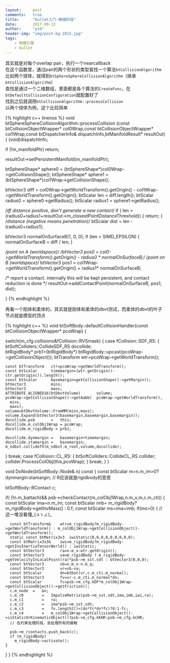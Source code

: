 ```yaml
---
layout:     post
comments:   true
title:      "bullet入门-精细阶段"
date:       2017-09-13
author:     "ysd"
header-img: "img/post-bg-2015.jpg"
tags:
    - 物理引擎
    - bullet
---
```


其实就是对每个overlap pair，执行一个nearcallback  
在这个函数里，通过pair的两个形状的类型查找一个算法```btCollisionAlgorithm```  
比如两个球体，就得到```btSphereSphereCollisionAlgorithm```（继承```btCollisionAlgorithm```）  
查找是通过一个二维数组，里面都是各个算法的```CreateFunc```，在```btDefaultCollisionConfiguration```就配置好了  
找到之后就调用```btCollisionAlgorithm::processCollision```   
以两个球体为例，这个比较简单

{% highlight c++ linenos %}
void btSphereSphereCollisionAlgorithm::processCollision (const btCollisionObjectWrapper* col0Wrap,const btCollisionObjectWrapper* col1Wrap,const btDispatcherInfo& dispatchInfo,btManifoldResult* resultOut)
{
  (void)dispatchInfo;

  if (!m_manifoldPtr)
    return;

  resultOut->setPersistentManifold(m_manifoldPtr);

  btSphereShape* sphere0 = (btSphereShape*)col0Wrap->getCollisionShape();
  btSphereShape* sphere1 = (btSphereShape*)col1Wrap->getCollisionShape();

  btVector3 diff = col0Wrap->getWorldTransform().getOrigin() - col1Wrap->getWorldTransform().getOrigin();
  btScalar len = diff.length();
  btScalar radius0 = sphere0->getRadius();
  btScalar radius1 = sphere1->getRadius();

  /*iff distance positive, don't generate a new contact*/
  if ( len > (radius0+radius1+resultOut->m_closestPointDistanceThreshold))
  {
    return;
  }
  /*distance (negative means penetration)*/
  btScalar dist = len - (radius0+radius1);

  btVector3 normalOnSurfaceB(1, 0, 0);
  if (len > SIMD_EPSILON)
  {
    normalOnSurfaceB = diff / len;
  }

  /*point on A (worldspace)*/
  /*btVector3 pos0 = col0->getWorldTransform().getOrigin() - radius0 * normalOnSurfaceB;*/
  /*point on B (worldspace)*/
  btVector3 pos1 = col1Wrap->getWorldTransform().getOrigin() + radius1* normalOnSurfaceB;

  /* report a contact. internally this will be kept persistent, and contact reduction is done */
  resultOut->addContactPoint(normalOnSurfaceB, pos1, dist);

}
{% endhighlight %}

再看一个刚体和柔体的，其实就是刚体和柔体的dbvt测试，而柔体的dbvt的叶子节点就是模型的顶点

{% highlight c++ %}
void btSoftBody::defaultCollisionHandler(const btCollisionObjectWrapper* pcoWrap)
{

switch(m_cfg.collisions&fCollision::RVSmask)
{
  case	fCollision::SDF_RS:
  {
    btSoftColliders::CollideSDF_RS	docollide;		
    btRigidBody*		prb1=(btRigidBody*) btRigidBody::upcast(pcoWrap->getCollisionObject());
    btTransform	wtr=pcoWrap->getWorldTransform();
  
    const btTransform	ctr=pcoWrap->getWorldTransform();
    const btScalar		timemargin=(wtr.getOrigin()-ctr.getOrigin()).length();
    const btScalar		basemargin=getCollisionShape()->getMargin();
    btVector3			mins;
    btVector3			maxs;
    ATTRIBUTE_ALIGNED16(btDbvtVolume)		volume;
    pcoWrap->getCollisionShape()->getAabb(	pcoWrap->getWorldTransform(),
      mins,
      maxs);
    volume=btDbvtVolume::FromMM(mins,maxs);
    volume.Expand(btVector3(basemargin,basemargin,basemargin));		
    docollide.psb		=	this;
    docollide.m_colObj1Wrap = pcoWrap;
    docollide.m_rigidBody = prb1;
  
    docollide.dynmargin	=	basemargin+timemargin;
    docollide.stamargin	=	basemargin;
    m_ndbvt.collideTV(m_ndbvt.m_root,volume,docollide);
  }
  break;
  case	fCollision::CL_RS:
  {
    btSoftColliders::CollideCL_RS	collider;
    collider.ProcessColObj(this,pcoWrap);
  }
  break;
}
}

void DoNode(btSoftBody::Node& n) const
{
  const btScalar			m=n.m_im>0?dynmargin:stamargin;
  // R应该就是rigidbody的意思

  btSoftBody::RContact	c;

  if(	(!n.m_battach)&&
    psb->checkContact(m_colObj1Wrap,n.m_x,m,c.m_cti))
  {
    const btScalar	ima=n.m_im;
    const btScalar	imb= m_rigidBody? m_rigidBody->getInvMass() : 0.f;
    const btScalar	ms=ima+imb;
    if(ms>0)
    {
      // 这一堆没看懂_(:зゝ∠)_

      const btTransform&	wtr=m_rigidBody?m_rigidBody->getWorldTransform() : m_colObj1Wrap->getCollisionObject()->getWorldTransform();
      static const btMatrix3x3	iwiStatic(0,0,0,0,0,0,0,0,0);
      const btMatrix3x3&	iwi=m_rigidBody?m_rigidBody->getInvInertiaTensorWorld() : iwiStatic;
      const btVector3		ra=n.m_x-wtr.getOrigin();
      const btVector3		va=m_rigidBody ? m_rigidBody->getVelocityInLocalPoint(ra)*psb->m_sst.sdt : btVector3(0,0,0);
      const btVector3		vb=n.m_x-n.m_q;	
      const btVector3		vr=vb-va;
      const btScalar		dn=btDot(vr,c.m_cti.m_normal);
      const btVector3		fv=vr-c.m_cti.m_normal*dn;
      const btScalar		fc=psb->m_cfg.kDF*m_colObj1Wrap->getCollisionObject()->getFriction();
      c.m_node	=	&n;
      c.m_c0		=	ImpulseMatrix(psb->m_sst.sdt,ima,imb,iwi,ra);
      c.m_c1		=	ra;
      c.m_c2		=	ima*psb->m_sst.sdt;
      c.m_c3		=	fv.length2()<(dn*fc*dn*fc)?0:1-fc;
      c.m_c4		=	m_colObj1Wrap->getCollisionObject()->isStaticOrKinematicObject()?psb->m_cfg.kKHR:psb->m_cfg.kCHR;
      // 在约束处理阶段，会处理所有的接触

      psb->m_rcontacts.push_back(c);
      if (m_rigidBody)
        m_rigidBody->activate();
    }
  }
}
{% endhighlight %}